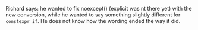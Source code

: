 Richard says: he wanted to fix noexcept() (explicit was nt there yet) with the new conversion, 
while he wanted to say something slightly different for `constexpr if`. He does not know how the wording ended the way it did.
